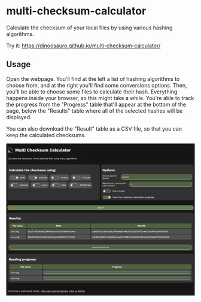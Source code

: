 # multi-checksum-calculator
Calculate the checksum of your local files by using various hashing algorithms.

Try it: https://dinoosauro.github.io/multi-checksum-calculator/

## Usage

Open the webpage. You'll find at the left a list of hashing algorithms to choose from, and at the right you'll find some conversions options. Then, you'll be able to choose some files to calculate their hash. Everything happens inside your browser, so this might take a while. You're able to track the progress from the "Progress" table that'll appear at the bottom of the page, below the "Results" table where all of the selected hashes will be displayed. 

You can also download the "Result" table as a CSV file, so that you can keep the calculated checksums.

![Screenshot of the UI](./readme_screenshot.png)
